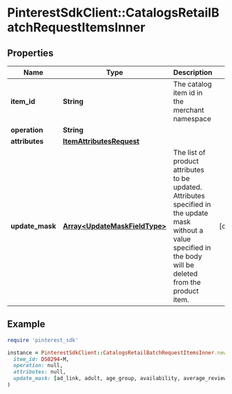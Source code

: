 # PinterestSdkClient::CatalogsRetailBatchRequestItemsInner

## Properties

| Name | Type | Description | Notes |
| ---- | ---- | ----------- | ----- |
| **item_id** | **String** | The catalog item id in the merchant namespace |  |
| **operation** | **String** |  |  |
| **attributes** | [**ItemAttributesRequest**](ItemAttributesRequest.md) |  |  |
| **update_mask** | [**Array&lt;UpdateMaskFieldType&gt;**](UpdateMaskFieldType.md) | The list of product attributes to be updated. Attributes specified in the update mask without a value specified in the body will be deleted from the product item. | [optional] |

## Example

```ruby
require 'pinterest_sdk'

instance = PinterestSdkClient::CatalogsRetailBatchRequestItemsInner.new(
  item_id: DS0294-M,
  operation: null,
  attributes: null,
  update_mask: [ad_link, adult, age_group, availability, average_review_rating, brand, checkout_enabled, color, condition, custom_label_0, custom_label_1, custom_label_2, custom_label_3, custom_label_4, description, free_shipping_label, free_shipping_limit, gender, google_product_category, gtin, item_group_id, last_updated_time, link, material, min_ad_price, mpn, number_of_ratings, number_of_reviews, pattern, price, product_type, sale_price, shipping, shipping_height, shipping_weight, shipping_width, size, size_system, size_type, tax, title, variant_names, variant_values]
)
```

